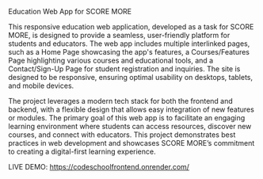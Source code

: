 Education Web App for SCORE MORE

This responsive education web application, developed as a task for SCORE MORE, is designed to provide a seamless, user-friendly platform for students and educators.
The web app includes multiple interlinked pages, such as a Home Page showcasing the app's features, a Courses/Features Page highlighting various courses and educational tools,
and a Contact/Sign-Up Page for student registration and inquiries. The site is designed to be responsive, ensuring optimal usability on desktops, tablets, and mobile devices.

The project leverages a modern tech stack for both the frontend and backend, with a flexible design that allows easy integration of new features or modules.
The primary goal of this web app is to facilitate an engaging learning environment where students can access resources, discover new courses,
and connect with educators. This project demonstrates best practices in web development and showcases SCORE MORE’s commitment to creating a digital-first learning experience.

LIVE DEMO: https://codeschoolfrontend.onrender.com/
